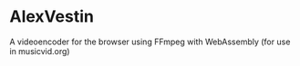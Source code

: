 # AlexVestin
A videoencoder for the browser using FFmpeg with WebAssembly (for use in musicvid.org)
